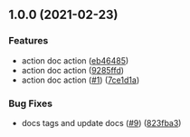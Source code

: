 ## 1.0.0 (2021-02-23)


### Features

* action doc action ([eb46485](https://github.com/npalm/action-docs-action/commit/eb46485bb9195d9f253a1cf2c20d2c2d8deb5f19))
* action doc action ([9285ffd](https://github.com/npalm/action-docs-action/commit/9285ffd0c6e3108b3ae9d436d305577dd05ec041))
* action doc action ([#1](https://github.com/npalm/action-docs-action/issues/1)) ([7ce1d1a](https://github.com/npalm/action-docs-action/commit/7ce1d1a85a98b06c71e8260806e006a446eaef22))


### Bug Fixes

* docs tags and update docs ([#9](https://github.com/npalm/action-docs-action/issues/9)) ([823fba3](https://github.com/npalm/action-docs-action/commit/823fba3f537db57ed6d3e7d0bdaca3020c7f9c20))
